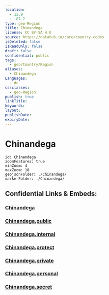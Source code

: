 ```yaml
---
location:
  - 12.9
  - -87.2
type: geo-Region
title: Chinandega
license: CC BY-SA 4.0
source: https://datahub.io/core/country-codes
isDeleted: false
isReadOnly: false
draft: false
confidential: public
tags:
  - geo/Country/Region
aliases:
  - Chinandega
Languages:
  - de
cssclasses:
  - geo-Region
publish: true
linkTitle:
keywords:
layout:
publishDate:
expiryDate:
---
```


# Chinandega

```leaflet
id: Chinandega
zoomFeatures: true 
minZoom: 4 
maxZoom: 18
geojsonFolder: ./Chinandega/
markerFolder: ./Chinandega/
```


## Confidential Links & Embeds: 

### [Chinandega](/_Standards/Earth/Continent/America~Central/Nicaragua/departments~Nicaragua/Chinandega.md) 

### [Chinandega.public](/_public/Earth/Continent/America~Central/Nicaragua/departments~Nicaragua/Chinandega.public.md) 

### [Chinandega.internal](/_internal/Earth/Continent/America~Central/Nicaragua/departments~Nicaragua/Chinandega.internal.md) 

### [Chinandega.protect](/_protect/Earth/Continent/America~Central/Nicaragua/departments~Nicaragua/Chinandega.protect.md) 

### [Chinandega.private](/_private/Earth/Continent/America~Central/Nicaragua/departments~Nicaragua/Chinandega.private.md) 

### [Chinandega.personal](/_personal/Earth/Continent/America~Central/Nicaragua/departments~Nicaragua/Chinandega.personal.md) 

### [Chinandega.secret](/_secret/Earth/Continent/America~Central/Nicaragua/departments~Nicaragua/Chinandega.secret.md)

